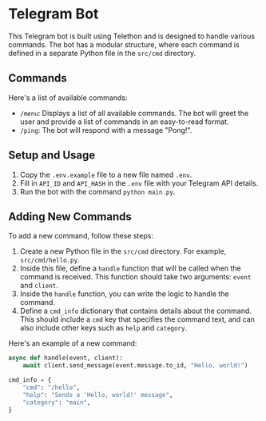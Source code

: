 # Telegram Bot

This Telegram bot is built using Telethon and is designed to handle various commands. The bot has a modular structure, where each command is defined in a separate Python file in the `src/cmd` directory.

## Commands

Here's a list of available commands:

- `/menu`: Displays a list of all available commands. The bot will greet the user and provide a list of commands in an easy-to-read format.
- `/ping`: The bot will respond with a message "Pong!".

## Setup and Usage

1. Copy the `.env.example` file to a new file named `.env`.
2. Fill in `API_ID` and `API_HASH` in the `.env` file with your Telegram API details.
3. Run the bot with the command `python main.py`.

## Adding New Commands

To add a new command, follow these steps:

1. Create a new Python file in the `src/cmd` directory. For example, `src/cmd/hello.py`.
2. Inside this file, define a `handle` function that will be called when the command is received. This function should take two arguments: `event` and `client`.
3. Inside the `handle` function, you can write the logic to handle the command.
4. Define a `cmd_info` dictionary that contains details about the command. This should include a `cmd` key that specifies the command text, and can also include other keys such as `help` and `category`.

Here's an example of a new command:

```python
async def handle(event, client):
    await client.send_message(event.message.to_id, "Hello, world!")

cmd_info = {
    "cmd": "/hello",
    "help": "Sends a 'Hello, world!' message",
    "category": "main",
}
```
